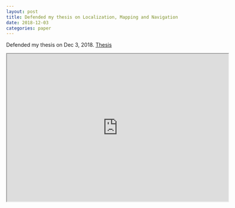 ```yaml
---
layout: post
title: Defended my thesis on Localization, Mapping and Navigation
date: 2018-12-03
categories: paper
---
```


Defended my thesis on Dec 3, 2018.
[Thesis](https://deepblue.lib.umich.edu/bitstream/handle/2027.42/150011/dhiman_1.pdf?sequence=1&isAllowed=y)

<div class="row">
<iframe width="600" height="400"
  src="http://www-personal.umich.edu/~dhiman/presentation/defence-20181203/" ></iframe>
</div>
